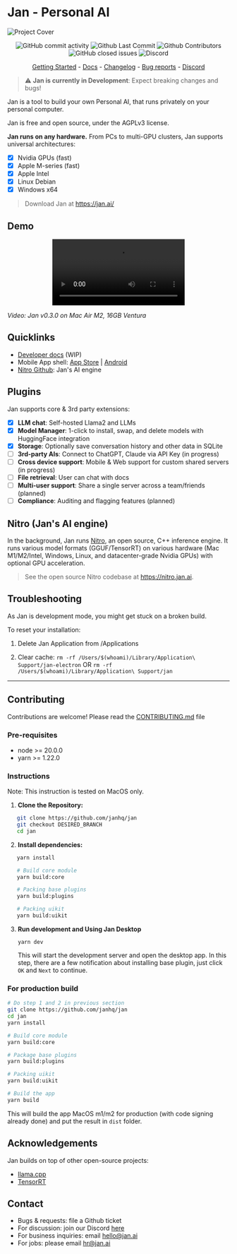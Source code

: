 # Jan - Personal AI

![Project Cover](https://github.com/janhq/jan/assets/89722390/be4f07ef-13df-4621-8f25-b861f1d5b7b3)

<p align="center">
  <!-- ALL-CONTRIBUTORS-BADGE:START - Do not remove or modify this section -->
  <img alt="GitHub commit activity" src="https://img.shields.io/github/commit-activity/m/janhq/jan"/>
  <img alt="Github Last Commit" src="https://img.shields.io/github/last-commit/janhq/jan"/>
  <img alt="Github Contributors" src="https://img.shields.io/github/contributors/janhq/jan"/>
  <img alt="GitHub closed issues" src="https://img.shields.io/github/issues-closed/janhq/jan"/>
  <img alt="Discord" src="https://img.shields.io/discord/1107178041848909847?label=discord"/>
</p>

<p align="center">
  <a href="https://docs.jan.ai/">Getting Started</a> - <a href="https://docs.jan.ai">Docs</a> 
  - <a href="https://github.com/janhq/jan/releases">Changelog</a> - <a href="https://github.com/janhq/jan/issues">Bug reports</a> - <a href="https://discord.gg/AsJ8krTT3N">Discord</a>
</p>

> ⚠️ **Jan is currently in Development**: Expect breaking changes and bugs!

Jan is a tool to build your own Personal AI, that runs privately on your personal computer.

Jan is free and open source, under the AGPLv3 license.

**Jan runs on any hardware.** From PCs to multi-GPU clusters, Jan supports universal architectures:

- [x] Nvidia GPUs (fast)
- [x] Apple M-series (fast)
- [x] Apple Intel
- [x] Linux Debian
- [x] Windows x64

> Download Jan at https://jan.ai/

## Demo

<p align="center">
  <video src="https://github.com/janhq/jan/assets/89722390/47988dcc-13ed-4ca0-87f7-74d00f4d47d8"> 
  </video>
</p>

_Video: Jan v0.3.0 on Mac Air M2, 16GB Ventura_

## Quicklinks

- [Developer docs](https://jan.ai/docs) (WIP)
- Mobile App shell: [App Store](https://apps.apple.com/us/app/jan-on-device-ai-cloud-ais/id6449664703) | [Android](https://play.google.com/store/apps/details?id=com.jan.ai)
- [Nitro Github](https://nitro.jan.ai): Jan's AI engine

## Plugins

Jan supports core & 3rd party extensions:

- [x] **LLM chat**: Self-hosted Llama2 and LLMs
- [x] **Model Manager**: 1-click to install, swap, and delete models with HuggingFace integration
- [x] **Storage**: Optionally save conversation history and other data in SQLite
- [ ] **3rd-party AIs**: Connect to ChatGPT, Claude via API Key (in progress)
- [ ] **Cross device support**: Mobile & Web support for custom shared servers (in progress)
- [ ] **File retrieval**: User can chat with docs
- [ ] **Multi-user support**: Share a single server across a team/friends (planned)
- [ ] **Compliance**: Auditing and flagging features (planned)

## Nitro (Jan's AI engine)

In the background, Jan runs [Nitro](https://nitro.jan.ai), an open source, C++ inference engine. It runs various model formats (GGUF/TensorRT) on various hardware (Mac M1/M2/Intel, Windows, Linux, and datacenter-grade Nvidia GPUs) with optional GPU acceleration.

> See the open source Nitro codebase at https://nitro.jan.ai.

## Troubleshooting

As Jan is development mode, you might get stuck on a broken build.

To reset your installation:

1. Delete Jan Application from /Applications

1. Clear cache:
   `rm -rf /Users/$(whoami)/Library/Application\ Support/jan-electron`
   OR
   `rm -rf /Users/$(whoami)/Library/Application\ Support/jan`

---

## Contributing

Contributions are welcome! Please read the [CONTRIBUTING.md](CONTRIBUTING.md) file

### Pre-requisites

- node >= 20.0.0
- yarn >= 1.22.0

### Instructions

Note: This instruction is tested on MacOS only.

1. **Clone the Repository:**

```bash
   git clone https://github.com/janhq/jan
   git checkout DESIRED_BRANCH
   cd jan
```

2. **Install dependencies:**

```bash
   yarn install

   # Build core module
   yarn build:core

   # Packing base plugins
   yarn build:plugins

   # Packing uikit
   yarn build:uikit
```

3. **Run development and Using Jan Desktop**

   ```
   yarn dev
   ```

   This will start the development server and open the desktop app.
   In this step, there are a few notification about installing base plugin, just click `OK` and `Next` to continue.

### For production build

```bash
# Do step 1 and 2 in previous section
git clone https://github.com/janhq/jan
cd jan
yarn install

# Build core module
yarn build:core

# Package base plugins
yarn build:plugins

# Packing uikit
yarn build:uikit

# Build the app
yarn build
```

This will build the app MacOS m1/m2 for production (with code signing already done) and put the result in `dist` folder.

## Acknowledgements

Jan builds on top of other open-source projects:

- [llama.cpp](https://github.com/ggerganov/llama.cpp)
- [TensorRT](https://github.com/NVIDIA/TensorRT)

## Contact

- Bugs & requests: file a Github ticket
- For discussion: join our Discord [here](https://discord.gg/FTk2MvZwJH)
- For business inquiries: email hello@jan.ai
- For jobs: please email hr@jan.ai

